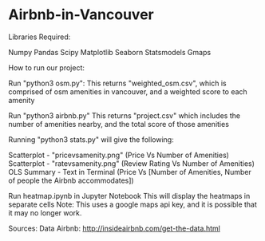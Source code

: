 # Airbnb-in-Vancouver

Libraries Required:

Numpy
Pandas
Scipy
Matplotlib
Seaborn
Statsmodels
Gmaps


How to run our project:

Run "python3 osm.py":
This returns "weighted_osm.csv", which is comprised of osm amenities in vancouver, and a weighted score to each amenity


Run "python3 airbnb.py"
This returns "project.csv" which includes the number of amenities nearby, and the total score of those amenities


Running "python3 stats.py" will give the following:

Scatterplot - "pricevsamenity.png" (Price Vs Number of Amenities)
Scatterplot - "ratevsamenity.png" (Review Rating Vs Number of Amenities)
OLS Summary - Text in Terminal (Price Vs [Number of Amenities, Number of people the Airbnb accommodates])


Run heatmap.ipynb in Jupyter Notebook
This will display the heatmaps in separate cells
Note: This uses a google maps api key, and it is possible that it may no longer work.

Sources:
Data
Airbnb: http://insideairbnb.com/get-the-data.html
